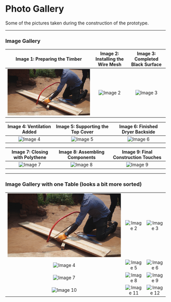 # Photo Gallery
Some of the pictures taken during the construction of the prototype.

---

### Image Gallery

| Image 1: Preparing the Timber | Image 2: Installing the Wire Mesh | Image 3: Completed Black Surface |
|:-----------------------------:|:----------------------------------:|:--------------------------------:|
| ![Image 1](/digital_materials/images_gallery/Cuttting%20the%20timber.JPG) | ![Image 2](/digital_materials/images_gallery/After%20putting%20the%20wire%20mesh.JPG) | ![Image 3](/digital_materials/images_gallery/placing_black_surface.JPG) |

| Image 4: Ventilation Added | Image 5: Supporting the Top Cover | Image 6: Finished Dryer Backside |
|:--------------------------:|:--------------------------------:|:-------------------------------:|
| ![Image 4](/digital_materials/images_gallery/Adding%20ventilation.JPG) | ![Image 5](/digital_materials/images_gallery/Adding_support_top_cover.jpg) | ![Image 6](/digital_materials/images_gallery/back%20side%20of%20the%20dryer%20(completed).JPG) |

| Image 7: Closing with Polythene | Image 8: Assembling Components | Image 9: Final Construction Touches |
|:-------------------------------:|:------------------------------:|:---------------------------------:|
| ![Image 7](/digital_materials/images_gallery/closing%20the%20side%20of%20the%20dryer%20with%20a%20DPC%20polythene.JPG) | ![Image 8](/digital_materials/images_gallery/_MG_5432.JPG) | ![Image 9](/digital_materials/images_gallery/364441871-d27465e8-7939-4db4-bfbf-2f6260974a87.jpeg) |

---
### Image Gallery with one Table (looks a bit more sorted)

| | | |
|:-------------: |:---------------:| :-------------:|
| ![Image 1](/digital_materials/images_gallery/cuttting_timber.JPG) | ![Image 2](/digital_materials/images_gallery/After%20putting%20the%20wire%20mesh.JPG) | ![Image 3](/digital_materials/images_gallery/placing_black_surface.JPG) |
| ![Image 4](/digital_materials/images_gallery/Adding%20ventilation.JPG) | ![Image 5](/digital_materials/images_gallery/Adding_support_top_cover.jpg) | ![Image 6](/digital_materials/images_gallery/back%20side%20of%20the%20dryer%20(completed).JPG) |
| ![Image 7](/digital_materials/images_gallery/closing%20the%20side%20of%20the%20dryer%20with%20a%20DPC%20polythene.JPG) | ![Image 8](/digital_materials/images_gallery/_MG_5432.JPG) | ![Image 9](/digital_materials/images_gallery/364441871-d27465e8-7939-4db4-bfbf-2f6260974a87.jpeg) |
| ![Image 10](/digital_materials/images_gallery/364441778-eedeeffc-df7b-4a2f-863c-b68633526cc8.jpeg) | ![Image 11](/digital_materials/images_gallery/364441839-6c01082c-f1e8-481f-920c-f9124528fc6a.jpeg) | ![Image 12](/digital_materials/images_gallery/364441871-d27465e8-7939-4db4-bfbf-2f6260974a87.jpeg) |



